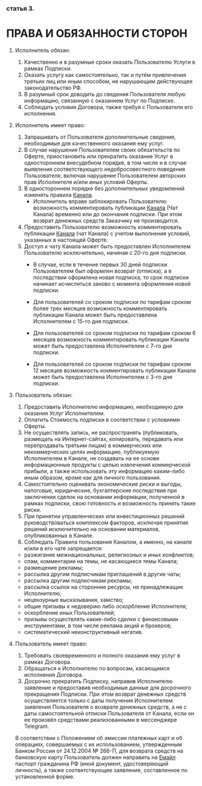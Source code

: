 ### статья 3. 
# ПРАВА И ОБЯЗАННОСТИ СТОРОН

1. Исполнитель обязан:
	1. Качественно и в разумные сроки оказать Пользователю Услуги в рамках Подписки.
	2. Оказать услугу как самостоятельно, так и путём привлечения третьих лиц или иным способом, не нарушающим действующее законодательство РФ.
	3. В разумный срок доводить до сведения Пользователя любую информацию, связанную с оказанием Услуг по Подписке.
	4. Соблюдать условия Договора, также требуя с Пользователя его исполнения.
2. Исполнитель имеет право:
	1. Запрашивать от Пользователя дополнительные сведения, необходимые для качественного оказания ему услуг.
	2. В случае нарушения Пользователем своих обязательств по Оферте, приостановить или прекратить оказание Услуг в одностороннем внесудебном порядке, в том числе и в случае выявления соответствующего недобросовестного поведения Пользователя, включая нарушение Пользователем авторских прав Исполнителя и/или иных условий Оферты.
	3. В одностороннем порядке без дополнительных уведомлений изменять правила [Канала](/terms.html#Канал).
		* Исполнитель вправе заблокировать Пользователю возможность комментировать публикации [Канала](/terms.html#Канал) (Чат Канала) временно или до окончания подписки. При этом возврат денежных средств Заказчику не производится.
	4. Предоставить Пользователю возможность комментировать публикации [Канала](/terms.html#Канал) (чат Канала) с учетом выполнения условий, указанных в настоящей Оферте.
	5. Доступ к чату Канала может быть предоставлен Исполнителем Пользователю исключительно, начиная с 20-го дня подписки.
		* В случае, если в течение первых 30 дней подписки Пользователем был оформлен возврат (отписка), а в последствии оформлена новая подписка, то срок подписки начинает исчисляться заново с момента оформления новой подписки.
		
		* Для пользователей со сроком подписки по тарифам сроком более трех месяцев возможность комментировать публикации Канала может быть предоставлена Исполнителем с 15-го дня подписки.
		
		* Для пользователей со сроком подписки по тарифам сроком 6 месяцев возможность комментировать публикации Канала может быть предоставлена Исполнителем с 7-го дня подписки.
		
		* Для пользователей со сроком подписки по тарифам сроком 12 месяцев возможность комментировать публикации Канала может быть предоставлена Исполнителем с 3-го дня подписки.

3. Пользователь обязан:
	1. Предоставить Исполнителю информацию, необходимую для оказания Услуг Исполнителем.
	2. Оплатить Стоимость подписки в соответствии с условиями Оферты. 
	3. Не осуществлять запись, не распространять (публиковать, размещать на Интернет-сайтах, копировать, передавать или перепродавать третьим лицам) в коммерческих или некоммерческих целях информацию, публикуемую Исполнителем в Канале, не создавать на ее основе информационные продукты с целью извлечения коммерческой прибыли, а также использовать эту информацию каким-либо иным образом, кроме как для личного пользования.
	4. Самостоятельно оценивать экономические риски и выгоды, налоговые, юридические, бухгалтерские последствия при заключении сделок на основании информации, полученной в рамках подписки, свою готовность и возможность принять такие риски. 
	5. При принятии управленческих или инвестиционных решений руководствоваться комплексом факторов, исключая принятия решений исключительно на основании материалов, опубликованных в Канале.
	6. Соблюдать Правила пользования Каналом, а именно, на канале и/или в его чате запрещается:

	* разжигание межнациональных, религиозных и иных конфликтов;
	* спам, комментарии на темы, не касающиеся темы Канала;
	* размещение рекламы;
	* рассылка другим подписчикам приглашений в другие чаты;
	* рассылка другим подписчикам рекламы;
	* рассылка ссылок на сторонние ресурсы, не принадлежащие Исполнителю;
	* нецензурные высказывания, хамство;
	* общие призывы к недоверию либо оскорбление Исполнителя;
	* оскорбление иных Пользователей;
	* призывы осуществлять какие-либо сделки с финансовыми инструментами, в том числе реклама акций и брокеров;
	* систематический неконструктивный негатив.
4. Пользователь имеет право:
	1. Требовать своевременного и полного оказания ему услуг в рамках Договора.
	2. Обращаться к Исполнителю по вопросам, касающимся исполнения Договора.
	3. Досрочно прекратить Подписку, направив Исполнителю заявление и предоставив необходимые данные для досрочного прекращения Подписки. При этом возврат денежных средств осуществляется только с даты получения Исполнителем заявления Пользователя о возврате денежных средств, а не с даты самостоятельной отписки Пользователя от Канала, если он ее произвёл средствами реализованными в мессенджере Telegram.
	
	В соответствии с Положением об эмиссии платежных карт и об операциях, совершаемых с их использованием, утвержденным Банком России от 24.12.2004 № 266-П, для возврата средств на банковскую карту Пользователь должен направить на [Емайл](/terms.html#Емайл) паспорт гражданина РФ (иной документ, удостоверяющий личность), а также соответствующее заявление, составленное по установленной форме.
